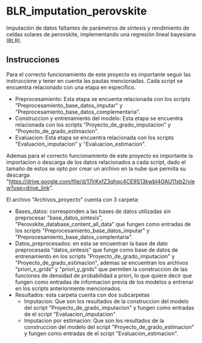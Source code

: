 # BLR_imputation_perovskite
Imputación de datos faltantes de parámetros de síntesis y rendimiento de celdas solares de perovskite, implementando una regresión lineal bayesiana (BLR).

## Instrucciones
Para el correcto funcionamiento de este proyecto es importante seguir las instruccione y tener en cuenta las pautas mencionadas. Cada script se encuentra relacionado con una etapa en especifico.
- Preprocesamiento: Esta etapa se encuenta relacionada con los scripts "Preprocesamiento_base_datos_imputar" y "Preprocesamiento_base_datos_complementaria".
- Construccion y entrenamiento del modelo: Esta etapa se encuentra relacionada con los scripts "Proyecto_de_grado_imputacion" y "Proyecto_de_grado_estimacion".
- Evaluacion: Esta etapa se encuentra relacionada con los scripts "Evaluacion_imputacion" y "Evaluacion_estimacion".

Ademas para el correcto funcionamiento de este proyecto es importante la importacion o descarga de los datos relacionados a cada script, dado el tamaño de estos se opto por crear un archivo en la nube que permita su descarga "https://drive.google.com/file/d/17lrKxfZ3qhqc4CE9S13kwbI4OAU11xb2/view?usp=drive_link".

El archivo "Archivos_proyecto" cuenta con 3 carpeta:
- Bases_datos: corresponden a las bases de datos utilizadas sin preprocesar "base_datos_sintesis", "Perovskite_database_content_all_data" que fungen como entradas de los scripts "Preprocesamiento_base_datos_imputar" y "Preprocesamiento_base_datos_complentaria".
- Datos_preprocesados: en esta se encuentran la base de dato preprocesada "datos_sintesis" que funge como base de datos de entrenamiento en los scripts "Proyecto_de_grado_imputacion" y "Proyecto_de_grado_estimacion", ademas se encuentran los archivos "priori_x_grids" y "priori_y_grids" que permiten la construccion de las funciones de densidad de probabilidad a priori, lo que quiere decir que fungen como entradas de informacion previa de los modelos a entrenar en los scripts anteriormente mencionados.
- Resultados: esta carpeta cuenta con dos subcarpetas
  - Imputacion: Que son los resultados de la construccion del modelo del script "Proyecto_de_grado_imputacion" y fungen como entradas de el script "Evaluacion_imputacion"
  - Imputacion por estimacion: Que son los resultados de la construccion del modelo del script "Proyecto_de_grado_estimacion" y fungen como entradas de el script "Evaluacion_estimacion".

## 
